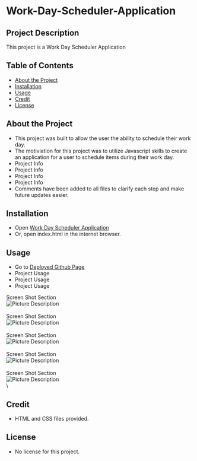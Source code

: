 # Work-Day-Scheduler-Application

## Project Description

This project is a Work Day Scheduler Application

## Table of Contents 

- [About the Project](#about-the-project)
- [Installation](#installation)
- [Usage](#usage)
- [Credit](#credit)
- [License](#license)

## About the Project

- This project was built to allow the user the ability to schedule their work day.
- The motiviation for this project was to utilize Javascript skills to create an application for a user to schedule items during their work day.
- Project Info
- Project Info
- Project Info
- Project Info
- Comments have been added to all files to clarify each step and make future updates easier.

## Installation

- Open [Work Day Scheduler Application](https://twashke.github.io/Work-Day-Scheduler-Application/) 
- Or, open index.html in the internet browser.

## Usage

- Go to [Deployed Github Page](https://twashke.github.io/Work-Day-Scheduler-Application/)
- Project Usage
- Project Usage
- Project Usage

Screen Shot Section \
![Picture Description](Assets/images/) \
\
Screen Shot Section \
![Picture Description](Assets/images/) \
\
Screen Shot Section \
![Picture Description](Assets/images/) \
\
Screen Shot Section \
![Picture Description](Assets/images/) \
\
Screen Shot Section \
![Picture Description](Assets/images/) \
\

## Credit

- HTML and CSS files provided.

## License

- No license for this project.
